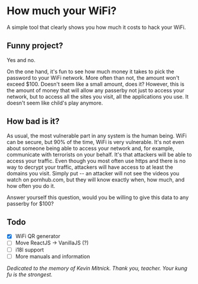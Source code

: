 # How much your WiFi?

A simple tool that clearly shows you how much it costs to hack your WiFi. 

## Funny project?

Yes and no.

On the one hand, it's fun to see how much money it takes to pick the password to your WiFi network. More often than not, the amount won't exceed $100. Doesn't seem like a small amount, does it? However, this is the amount of money that will allow any passerby not just to access your network, but to access all the sites you visit, all the applications you use. It doesn't seem like child's play anymore.

## How bad is it?

As usual, the most vulnerable part in any system is the human being. WiFi can be secure, but 90% of the time, WiFi is very vulnerable. It's not even about someone being able to access your network and, for example, communicate with terrorists on your behalf. It's that attackers will be able to access your traffic. Even though you most often use https and there is no way to decrypt your traffic, attackers will have access to at least the domains you visit. Simply put -- an attacker will not see the videos you watch on pornhub.com, but they will know exactly when, how much, and how often you do it.

Answer yourself this question, would you be willing to give this data to any passerby for $100? 

## Todo
- [x] WiFi QR generator
- [ ] Move ReactJS -> VanillaJS (?)
- [ ] i18l support
- [ ] More manuals and information

*Dedicated to the memory of Kevin Mitnick. Thank you, teacher. Your kung fu is the strongest.*